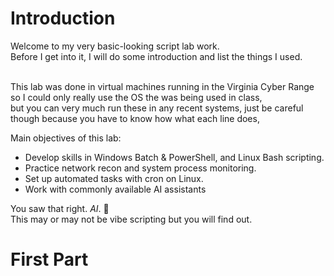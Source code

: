 # Introduction
Welcome to my very basic-looking script lab work. <br>
Before I get into it, I will do some introduction and list the things I used. <br><br>

This lab was done in virtual machines running in the Virginia Cyber Range so I could only really use the OS the was being used in class, <br> 
but you can very much run these in any recent systems, just be careful though because you have to know how what each line does, <br>

Main objectives of this lab:
<ul>
  <li>Develop skills in Windows Batch & PowerShell, and Linux Bash scripting.</li>
  <li>Practice network recon and system process monitoring.</li>
  <li>Set up automated tasks with cron on Linux.</li>
  <li>Work with commonly available AI assistants</li>
</ul>

You saw that right. <em>AI</em>. 🫢 <br>
This may or may not be vibe scripting but you will find out.








# First Part
